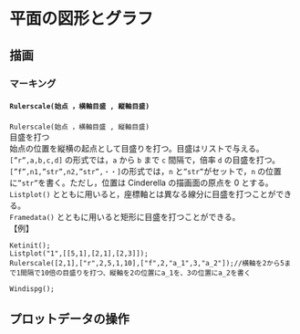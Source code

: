 # 平面の図形とグラフ  
## 描画  
### マーキング  
#### `Rulerscale(始点 ，横軸目盛 , 縦軸目盛)`  
`Rulerscale(始点 ，横軸目盛 , 縦軸目盛)`  
目盛を打つ  
始点の位置を縦横の起点として目盛りを打つ。目盛はリストで与える。`[”r”,a,b,c,d]` の形式では，`a` から `b` まで `c` 間隔で，倍率 `d` の目盛を打つ。`[”f”,n1,”str”,n2,”str”,・・]`の形式では，`n` と`”str”`がセットで，`n` の位置に`”str”`を書く。ただし，位置は Cinderella の描画面の原点を 0 とする。  
`Listplot()` とともに用いると，座標軸とは異なる線分に目盛を打つことができる。  
`Framedata()` とともに用いると矩形に目盛を打つことができる。  
【例】  
```  
Ketinit();  
Listplot("1",[[5,1],[2,1],[2,3]]);  
Rulerscale([2,1],["r",2,5,1,10],["f",2,"a_1",3,"a_2"]);//横軸を2から5まで1間隔で10倍の目盛りを打つ、縦軸を2の位置にa_1を、3の位置にa_2を書く  
  
Windispg();  
```  
  
## プロットデータの操作
